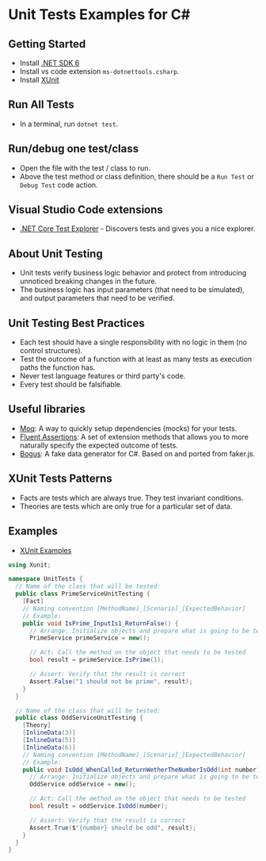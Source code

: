 # Unit Tests Examples for C#

## Getting Started

- Install [.NET SDK 6](https://dotnet.microsoft.com/download/dotnet/6.0)
- Install vs code extension `ms-dotnettools.csharp`.
- Install [XUnit](https://xunit.net/)

## Run All Tests

- In a terminal, run `dotnet test`.

## Run/debug one test/class

- Open the file with the test / class to run.
- Above the test method or class definition, there should be a `Run Test` or `Debug Test` code action.

## Visual Studio Code extensions

- [.NET Core Test Explorer](https://marketplace.visualstudio.com/items?itemName=formulahendry.dotnet-test-explorer) - Discovers tests and gives you a nice explorer.

## About Unit Testing

- Unit tests verify business logic behavior and protect from introducing unnoticed breaking changes in the future.
- The business logic has input parameters (that need to be simulated), and output parameters that need to be verified.

## Unit Testing Best Practices

- Each test should have a single responsibility with no logic in them (no control structures).
- Test the outcome of a function with at least as many tests as execution paths the function has.
- Never test language features or third party's code.
- Every test should be falsifiable.

## Useful libraries

- [Moq](https://github.com/moq/moq4): A way to quickly setup dependencies (mocks) for your tests.
- [Fluent Assertions](https://fluentassertions.com/introduction): A set of extension methods that allows you to more naturally specify the expected outcome of tests.
- [Bogus](https://github.com/bchavez/Bogus): A fake data generator for C#. Based on and ported from faker.js.

## XUnit Tests Patterns

- Facts are tests which are always true. They test invariant conditions.
- Theories are tests which are only true for a particular set of data.

## Examples

- [XUnit Examples](https://github.com/xunit/samples.xunit)

```csharp
using Xunit;

namespace UnitTests {
  // Name of the class that will be tested:
  public class PrimeServiceUnitTesting {
    [Fact]
    // Naming convention [MethodName]_[Scenario]_[ExpectedBehavior]
    // Example:
    public void IsPrime_InputIs1_ReturnFalse() {
      // Arrange: Initialize objects and prepare what is going to be tested
      PrimeService primeService = new();

      // Act: Call the method on the object that needs to be tested
      bool result = primeService.IsPrime(1);

      // Assert: Verify that the result is correct
      Assert.False("1 should not be prime", result);
    }
  }

  // Name of the class that will be tested:
  public class OddServiceUnitTesting {
    [Theory]
    [InlineData(3)]
    [InlineData(5)]
    [InlineData(6)]
    // Naming convention [MethodName]_[Scenario]_[ExpectedBehavior]
    // Example:
    public void IsOdd_WhenCalled_ReturnWetherTheNumberIsOdd(int number) {
      // Arrange: Initialize objects and prepare what is going to be tested
      OddService oddService = new();

      // Act: Call the method on the object that needs to be tested
      bool result = oddService.IsOdd(number);

      // Assert: Verify that the result is correct
      Assert.True($"{number} should be odd", result);
    }
  }
}
```
